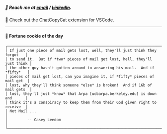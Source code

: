 ##### :calling: Reach me at **[email](mailto:johannes@stenmark.in)** ***/*** **[~~LinkedIn~~](https://www.linkedin.com/in/johannes-stenmark)**.
:feet: Check out the [ChatCopyCat](https://github.com/jstenmark/ChatCopyCat) extension for VSCode.

---
#### :cookie: Fortune cookie of the day
```smalltalk
╭─────────────────────────────────────────────────────────────────────────────╮
│ If just one piece of mail gets lost, well, they'll just think they forgot   │
│ to send it.  But if *two* pieces of mail get lost, hell, they'll just think │
│ the other guy hasn't gotten around to answering his mail.  And if *fifty*   │
│ pieces of mail get lost, can you imagine it, if *fifty* pieces of mail get  │
│ lost, why they'll think someone *else* is broken!  And if 1Gb of mail gets  │
│ lost, they'll just *know* that Arpa [ucbarpa.berkeley.edu] is down and      │
│ think it's a conspiracy to keep them from their God given right to receive  │
│ Net Mail ...                                                                │
│         -- Casey Leedom                                                     │
╰─────────────────────────────────────────────────────────────────────────────╯
```
